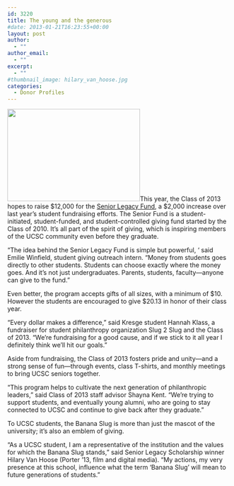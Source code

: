 ```yaml
---
id: 3220
title: The young and the generous
#date: 2013-01-21T16:23:55+00:00
layout: post
author:
  - ""
author_email:
  - ""
excerpt:
  - ""
#thumbnail_image: hilary_van_hoose.jpg
categories:
  - Donor Profiles
---
```

<img class="alignright size-medium wp-image-3221" src="http://live-ucsc-giving.pantheonsite.io/wp-content/uploads/2017/09/hilary_van_hoose-300x209.jpg" alt="" width="300" height="209" srcset="https://ucsc-giving.lndo.site/wp-content/uploads/2017/09/hilary_van_hoose-300x209.jpg 300w, https://ucsc-giving.lndo.site/wp-content/uploads/2017/09/hilary_van_hoose.jpg 710w" sizes="(max-width: 300px) 100vw, 300px" />This year, the Class of 2013 hopes to raise $12,000 for the [Senior Legacy Fund](https://alumni.ucsc.edu/programs-services/student-programs/senior-legacy.html), a $2,000 increase over last year&#8217;s student fundraising efforts. The Senior Fund is a student-initiated, student-funded, and student-controlled giving fund started by the Class of 2010. It&#8217;s all part of the spirit of giving, which is inspiring members of the UCSC community even before they graduate.

&#8220;The idea behind the Senior Legacy Fund is simple but powerful, &#8216; said Emilie Winfield, student giving outreach intern. &#8220;Money from students goes directly to other students. Students can choose exactly where the money goes. And it&#8217;s not just undergraduates. Parents, students, faculty—anyone can give to the fund.&#8221;

Even better, the program accepts gifts of all sizes, with a minimum of $10. However the students are encouraged to give $20.13 in honor of their class year.

&#8220;Every dollar makes a difference,&#8221; said Kresge student Hannah Klass, a fundraiser for student philanthropy organization Slug 2 Slug and the Class of 2013. &#8220;We&#8217;re fundraising for a good cause, and if we stick to it all year I definitely think we&#8217;ll hit our goals.&#8221;

Aside from fundraising, the Class of 2013 fosters pride and unity—and a strong sense of fun—through events, class T-shirts, and monthly meetings to bring UCSC seniors together.

&#8220;This program helps to cultivate the next generation of philanthropic leaders,&#8221; said Class of 2013 staff advisor Shayna Kent. &#8220;We&#8217;re trying to support students, and eventually young alumni, who are going to stay connected to UCSC and continue to give back after they graduate.&#8221;

To UCSC students, the Banana Slug is more than just the mascot of the university; it&#8217;s also an emblem of giving.

&#8220;As a UCSC student, I am a representative of the institution and the values for which the Banana Slug stands,&#8221; said Senior Legacy Scholarship winner Hilary Van Hoose (Porter &#8217;13, film and digital media). &#8220;My actions, my very presence at this school, influence what the term &#8216;Banana Slug&#8217; will mean to future generations of students.&#8221;